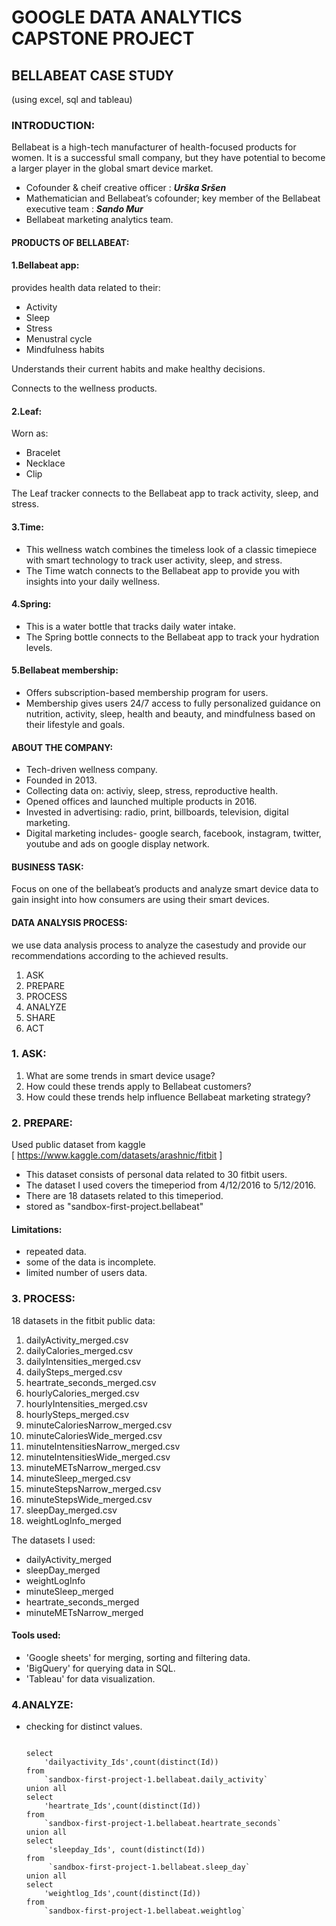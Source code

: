 # GOOGLE DATA ANALYTICS CAPSTONE PROJECT #
## BELLABEAT CASE STUDY ##
(using excel, sql and tableau)

### INTRODUCTION: ###
Bellabeat is a high-tech manufacturer of health-focused products for women. It is a successful small company, but they have potential to become a larger player in the global smart device market.
- Cofounder & cheif creative officer : ***Urška Sršen***
- Mathematician and Bellabeat’s cofounder; key member of the Bellabeat executive team : ***Sando Mur***
- Bellabeat marketing analytics team.

#### PRODUCTS OF BELLABEAT: ####
#### 1.Bellabeat app: ####
provides health data related to their:
   - Activity
   - Sleep
   - Stress
   - Menustral cycle
   - Mindfulness habits

Understands their current habits and make healthy decisions.

Connects to the wellness products.

#### 2.Leaf: ####
Worn as:
- Bracelet
- Necklace
- Clip
  
The Leaf tracker connects to the Bellabeat app to track activity, sleep, and stress.

#### 3.Time: #### 
- This wellness watch combines the timeless look of a classic timepiece with smart technology to track user activity, sleep, and stress.
- The Time watch connects to the Bellabeat app to provide you with insights into your daily wellness.

#### 4.Spring: #### 
- This is a water bottle that tracks daily water intake.
- The Spring bottle connects to the Bellabeat app to track your hydration levels.

#### 5.Bellabeat membership: #### 
- Offers subscription-based membership program for users.
- Membership gives users 24/7 access to fully personalized guidance on nutrition, activity, sleep, health and
beauty, and mindfulness based on their lifestyle and goals.

#### ABOUT THE COMPANY: ####
- Tech-driven wellness company.
- Founded in 2013.
- Collecting data on: activiy, sleep, stress, reproductive health.
- Opened offices and launched multiple products in 2016.
- Invested in advertising: radio, print, billboards, television, digital marketing.
- Digital marketing includes- google search, facebook, instagram, twitter, youtube and ads on google display network.

#### BUSINESS TASK: ####
Focus on one of the bellabeat’s products and analyze smart device data to gain insight into how consumers are using their smart devices.

#### DATA ANALYSIS PROCESS: ####
we use data analysis process to analyze the casestudy and provide our recommendations according to the achieved results.
1. ASK
2. PREPARE
3. PROCESS
4. ANALYZE
5. SHARE
6. ACT

### 1. ASK: ###
1. What are some trends in smart device usage?
2. How could these trends apply to Bellabeat customers?
3. How could these trends help influence Bellabeat marketing strategy?

### 2. PREPARE: ###
Used public dataset from kaggle  
[ https://www.kaggle.com/datasets/arashnic/fitbit ] 
- This dataset consists of personal data related to 30 fitbit users.
- The dataset I used covers the timeperiod from 4/12/2016 to 5/12/2016.
- There are 18 datasets related to this timeperiod.
- stored as "sandbox-first-project.bellabeat"
#### Limitations: ####
- repeated data.
- some of the data is incomplete.
- limited number of users data.

### 3. PROCESS: ###
18 datasets in the fitbit public data:
1. dailyActivity_merged.csv
2. dailyCalories_merged.csv
3. dailyIntensities_merged.csv
4. dailySteps_merged.csv
5. heartrate_seconds_merged.csv
6. hourlyCalories_merged.csv
7. hourlyIntensities_merged.csv
8. hourlySteps_merged.csv
9. minuteCaloriesNarrow_merged.csv
10. minuteCaloriesWide_merged.csv
11. minuteIntensitiesNarrow_merged.csv
12. minuteIntensitiesWide_merged.csv
13. minuteMETsNarrow_merged.csv
14. minuteSleep_merged.csv
15. minuteStepsNarrow_merged.csv
16. minuteStepsWide_merged.csv
17. sleepDay_merged.csv
18. weightLogInfo_merged

The datasets I used:
-    dailyActivity_merged
-    sleepDay_merged
-    weightLogInfo
-    minuteSleep_merged
-    heartrate_seconds_merged
-    minuteMETsNarrow_merged

#### Tools used: ####
- 'Google sheets' for merging, sorting and filtering data.
- 'BigQuery' for querying data in SQL.
- 'Tableau' for data visualization.

### 4.ANALYZE: ###
- checking for distinct values.

   ```

   select
       'dailyactivity_Ids',count(distinct(Id))
   from
       `sandbox-first-project-1.bellabeat.daily_activity`
   union all
   select
       'heartrate_Ids',count(distinct(Id))
   from
       `sandbox-first-project-1.bellabeat.heartrate_seconds`
   union all
   select
        'sleepday_Ids', count(distinct(Id))
   from 
        `sandbox-first-project-1.bellabeat.sleep_day`
   union all
   select
       'weightlog_Ids',count(distinct(Id))
   from
       `sandbox-first-project-1.bellabeat.weightlog` 
   
   ````

  
  




